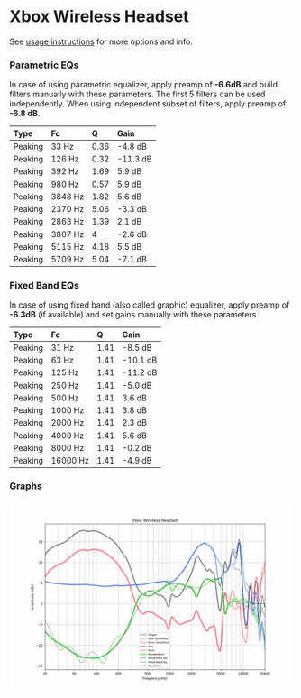 # Xbox Wireless Headset
See [usage instructions](https://github.com/jaakkopasanen/AutoEq#usage) for more options and info.

### Parametric EQs
In case of using parametric equalizer, apply preamp of **-6.6dB** and build filters manually
with these parameters. The first 5 filters can be used independently.
When using independent subset of filters, apply preamp of **-6.8 dB**.

| Type    | Fc      |    Q | Gain     |
|:--------|:--------|:-----|:---------|
| Peaking | 33 Hz   | 0.36 | -4.8 dB  |
| Peaking | 126 Hz  | 0.32 | -11.3 dB |
| Peaking | 392 Hz  | 1.69 | 5.9 dB   |
| Peaking | 980 Hz  | 0.57 | 5.9 dB   |
| Peaking | 3848 Hz | 1.82 | 5.6 dB   |
| Peaking | 2370 Hz | 5.06 | -3.3 dB  |
| Peaking | 2863 Hz | 1.39 | 2.1 dB   |
| Peaking | 3807 Hz | 4    | -2.6 dB  |
| Peaking | 5115 Hz | 4.18 | 5.5 dB   |
| Peaking | 5709 Hz | 5.04 | -7.1 dB  |

### Fixed Band EQs
In case of using fixed band (also called graphic) equalizer, apply preamp of **-6.3dB**
(if available) and set gains manually with these parameters.

| Type    | Fc       |    Q | Gain     |
|:--------|:---------|:-----|:---------|
| Peaking | 31 Hz    | 1.41 | -8.5 dB  |
| Peaking | 63 Hz    | 1.41 | -10.1 dB |
| Peaking | 125 Hz   | 1.41 | -11.2 dB |
| Peaking | 250 Hz   | 1.41 | -5.0 dB  |
| Peaking | 500 Hz   | 1.41 | 3.6 dB   |
| Peaking | 1000 Hz  | 1.41 | 3.8 dB   |
| Peaking | 2000 Hz  | 1.41 | 2.3 dB   |
| Peaking | 4000 Hz  | 1.41 | 5.6 dB   |
| Peaking | 8000 Hz  | 1.41 | -0.2 dB  |
| Peaking | 16000 Hz | 1.41 | -4.9 dB  |

### Graphs
![](./Xbox%20Wireless%20Headset.png)